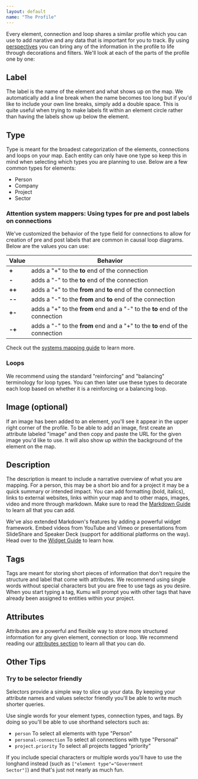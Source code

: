 ```yaml
---
layout: default
name: "The Profile"
---
```


Every element, connection and loop shares a similar profile which you can use to add narative and any data that is important for you to track. By using [perspectives](/guides/perspectives.html) you can bring any of the information in the profile to life through decorations and filters. We'll look at each of the parts of the profile one by one:

## Label

The label is the name of the element and what shows up on the map. We automatically add a line break when the name becomes too long but if you'd like to include your own line breaks, simply add a double space. This is quite useful when trying to make labels fit within an element circle rather than having the labels show up below the element.

## Type

Type is meant for the broadest categorization of the elements, connections and loops on your map. Each entity can only have one type so keep this in mind when selecting which types you are planning to use. Below are a few common types for elements:

* Person
* Company
* Project
* Sector

### Attention system mappers: Using types for pre and post labels on connections

We've customized the behavior of the type field for connections to allow for creation of pre and post labels that are common in causal loop diagrams. Below are the values you can use:

Value | Behavior
--- | ---
**+** | adds a "+" to the **to** end of the connection
**-** | adds a "-" to the **to** end of the connection
**++** | adds a "+" to the **from** and **to** end of the connection
**--**  | adds a "-" to the **from** and **to** end of the connection
**+-** | adds a "+" to the **from** end and a "-" to the **to** end of the connection
**-+** | adds a "-" to the **from** end and a "+" to the **to** end of the connection

Check out the [systems mapping guide](/guides/system-mapping.html) to learn more.

### Loops

We recommend using the standard "reinforcing" and "balancing" terminology for loop types. You can then later use these types to decorate each loop based on whether it is a reinforcing or a balancing loop.

## Image (optional)

If an image has been added to an element, you'll see it appear in the upper right corner of the profile. To be able to add an image, first create an attribute labeled "image" and then copy and paste the URL for the given image you'd like to use. It will also show up within the background of the element on the map.

## Description

The description is meant to include a narrative overview of what you are mapping. For a person, this may be a short bio and for a project it may be a quick summary or intended impact. You can add formatting (bold, italics), links to external websites, links within your map and to other maps, images, video and more through markdown. Make sure to read the [Markdown Guide](/guides/markdown.html) to learn all that you can add.

We've also extended Markdown's features by adding a powerful widget framework. Embed videos from YouTube and Vimeo or presentations from SlideShare and Speaker Deck (support for additional platforms on the way). Head over to the [Widget Guide](/guides/widgets.html) to learn how.

## Tags

Tags are meant for storing short pieces of information that don't require the structure and label that come with attributes. We recommend using single words without special characters but you are free to use tags as you desire. When you start typing a tag, Kumu will prompt you with other tags that have already been assigned to entities within your project.

## Attributes

Attributes are a powerful and flexible way to store more structured information for any given element, connection or loop. We recommend reading our [attributes section](/basics/attributes.html) to learn all that you can do.

## Other Tips

### Try to be selector friendly

Selectors provide a simple way to slice up your data. By keeping your attribute names and values selector friendly you'll be able to write much shorter queries.

Use single words for your element types, connection types, and tags. By doing so you'll be able to use shorthand selectors such as:
<ul>
      <li><code>person</code> To select all elements with type "Person"</li>
      <li><code>personal-connection</code> To select all connections with type "Personal"</li>
      <li><code>project.priority</code> To select all projects tagged "priority"</li>
</ul>

If you include special characters or multiple words you'll have to use the longhand instead (such as <code>["element type"="Government Sector"]</code>) and that's just not nearly as much fun.

